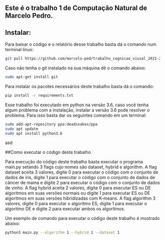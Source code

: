 ## Este é o trabalho 1 de Computação Natural de Marcelo Pedro.

## Instalar:
Para baixar o código e o relatório desse trabalho basta dá o comando num terminal linux:

```bash
git pull https://github.com/marcelo-ped/trabalho_cognicao_viusal_2021-2.git
```

Caso não tenha o git instalado na sua máquina dê o comando abaixo:

```bash
sudo apt-get install git
```
Para instalar os pacotes necessários deste trabalho basta dá o comando:

```bash
pip install -r requirements.txt
```

Esse trabalho foi executado em python na versão 3.6, caso você tenha algum problema com a instalação, instalar a versão 3.6 pode resolver o problema. Para isso basta dar os seguintes comando em um terminal:

```bash
sudo add-apt-repository ppa:deadsnakes/ppa
sudo apt update
sudo apt install python3.6
```
asd
 
##Como executar o código deste trabalho

Para execução do código deste trabalho basta executar o programa main.py setando 3 flags cujo nomes são dataset, hybrid e algorithm. A flag dataset aceita 3 valores, digite 0 para executar o código com o conjunto de dados de íris, digite 1 para executar o código com o conjunto de dados de câncer de mama e digite 2 para executar o código com o conjunto de dados de vinho. A flag hybrid aceita 2 valores, digite 0 para executar ES ou DE algoritmos em suas versões normais ou digite 1 para executar ES ou DE algoritmos em suas versões hibridizadas com K-means. A flag algorithm 3 valores, digite 0 para executar o algoritmo ES, digite 1 para executar o algoritmo DE e digite 2 para executar ambos os algoritmos.

Um exemplo de comando para executar o código deste trabalho é mostrado abaixo:

```bash
python3 main.py --algorithm 1 --hybrid 1 --dataset 1
```

